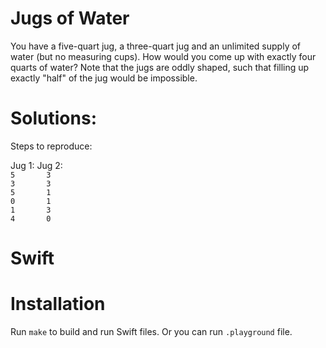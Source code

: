 # Jugs of Water
You have a five-quart jug, a three-quart jug and an unlimited supply of water (but no measuring cups). How would you come up with exactly four quarts of water? Note that the jugs are oddly shaped, such that filling up exactly "half" of the jug would be impossible.

# Solutions:
Steps to reproduce:  
  
Jug 1: Jug 2:  
`5       3`  
`3       3`  
`5       1`  
`0       1`  
`1       3`  
`4       0`  

# Swift

# Installation
Run `make` to build and run Swift files. Or you can run `.playground` file.